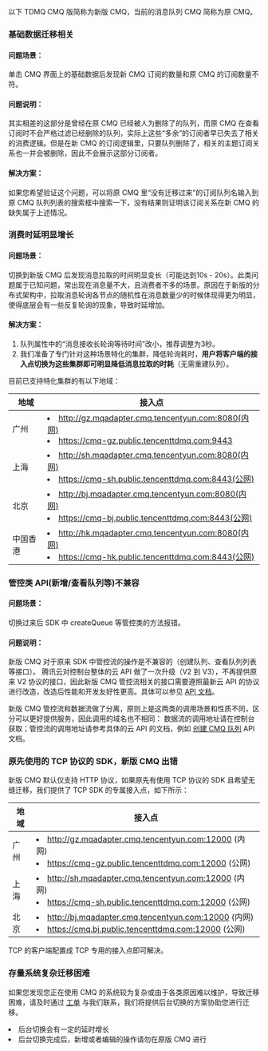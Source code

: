 以下 TDMQ CMQ 版简称为新版 CMQ，当前的消息队列 CMQ 简称为原 CMQ。

### 基础数据迁移相关

#### 问题场景：
单击 CMQ 界面上的基础数据后发现新 CMQ 订阅的数量和原 CMQ 的订阅数量不符。

#### 问题说明：
其实相差的这部分是曾经在原 CMQ 已经被人为删除了的队列，而原 CMQ 在查看订阅时不会严格过滤已经删除的队列，实际上这些“多余”的订阅者早已失去了相关的消费逻辑。但是在新 CMQ 的订阅逻辑里，只要队列删除了，相关的主题订阅关系也一并会被删除，因此不会展示这部分订阅者。

#### 解决方案：
如果您希望验证这个问题，可以将原 CMQ 里“没有迁移过来”的订阅队列名输入到原 CMQ 队列列表的搜索框中搜索一下，没有结果则证明该订阅关系在新 CMQ 的缺失属于上述情况。


### 消费时延明显增长

#### 问题场景：
切换到新版 CMQ 后发现消息拉取的时间明显变长（可能达到10s - 20s）。此类问题属于已知问题，常出现在消息量不大，且消费者不多的场景。原因在于新版的分布式架构中，拉取消息轮询各节点的随机性在消息数量少的时候体现得更为明显，使得底层会有一些反复轮询的现象，导致时延增加。

#### 解决方案：

1. 队列属性中的“消息接收长轮询等待时间”改小，推荐调整为3秒。
2. 我们准备了专门针对这种场景特化的集群，降低轮询耗时，**用户将客户端的接入点切换为这些集群即可明显降低消息拉取的时耗**（无需重建队列）。

目前已支持特化集群的有以下地域：

|地域|接入点|
|-|-|
|广州| <li>http://gz.mqadapter.cmq.tencentyun.com:8080(内网)</li><li>https://cmq-gz.public.tencenttdmq.com:9443</li>|
|上海| <li>http://sh.mqadapter.cmq.tencentyun.com:8080(内网)</li><li>https://cmq-sh.public.tencenttdmq.com:8443(公网)</li>|
|北京| <li>http://bj.mqadapter.cmq.tencentyun.com:8080(内网)</li><li>https://cmq-bj.public.tencenttdmq.com:8443(公网)</li>|
|中国香港| <li>http://hk.mqadapter.cmq.tencentyun.com:8080(内网)</li><li>https://cmq-hk.public.tencenttdmq.com:8443(公网)</li>|


### 管控类 API(新增/查看队列等)不兼容
#### 问题场景：
切换过来后 SDK 中 createQueue 等管控类的方法报错。

#### 问题说明：
新版 CMQ 对于原来 SDK 中管控流的操作是不兼容的（创建队列、查看队列列表等接口）。 腾讯云对控制台整体的云 API 做了一次升级（V2 到 V3），不再提供原来 V2 协议的接口，因此新版 CMQ 管控流相关的接口需要遵照最新云 API 的协议进行改造，改造后性能和开发友好性更高。具体可以参见 [API 文档](https://cloud.tencent.com/document/product/1496/62819)。

新版 CMQ 管控流和数据流做了分离，原则上是这两类的调用场景和性质不同，区分可以更好提供服务，因此调用的域名也不相同：
数据流的调用地址请在控制台获取；管控流的调用地址请参考具体的云 API 的文档，例如 [创建 CMQ 队列](https://cloud.tencent.com/document/api/1179/55917) API 文档。

### 原先使用的 TCP 协议的 SDK，新版 CMQ 出错

新版 CMQ 默认仅支持 HTTP 协议，如果原先有使用 TCP 协议的 SDK 且希望无缝迁移，我们提供了 TCP  SDK 的专属接入点，如下所示：

|地域|接入点|
|-|-|
|广州| <li>http://gz.mqadapter.cmq.tencentyun.com:12000 (内网)</li><li>https://cmq-gz.public.tencenttdmq.com:12000 (公网)</li>|
|上海| <li>http://sh.mqadapter.cmq.tencentyun.com:12000 (内网)</li><li>https://cmq-sh.public.tencenttdmq.com:12000 (公网)</li>|
|北京| <li>http://bj.mqadapter.cmq.tencentyun.com:12000 (内网)</li><li>https://cmq.bj.public.tencenttdmq.com:12000 (公网)</li>|

TCP 的客户端配置成 TCP 专用的接入点即可解决。


### 存量系统复杂迁移困难

如果您发现您正在使用 CMQ 的系统较为复杂或由于各类原因难以维护，导致迁移困难，请及时通过 [工单](https://console.cloud.tencent.com/workorder/category?level1_id=876&level2_id=947&source=14&data_title=%E6%B6%88%E6%81%AF%E9%98%9F%E5%88%97%20CMQ&step=1) 与我们联系，我们将提供后台切换的方案协助您进行迁移。


<dx-alert infotype="notice" title="">
<li>后台切换会有一定的延时增长</li>
<li>后台切换完成后，新增或者编辑的操作请勿在原版 CMQ 进行</li>
</dx-alert>



